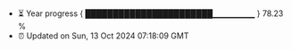 - ⏳ Year progress { ███████████████████████▁▁▁▁▁▁▁ } 78.23 %
- ⏰ Updated on Sun, 13 Oct 2024 07:18:09 GMT

